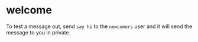 # welcome
To test a message out, send `say hi` to the `newcomers` user and it will send the message to you in private.